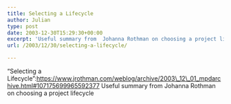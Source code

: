 ```yaml
---
title: Selecting a Lifecycle
author: Julian
type: post
date: 2003-12-30T15:29:30+00:00
excerpt: 'Useful summary from  Johanna Rothman on choosing a project lifecycle'
url: /2003/12/30/selecting-a-lifecycle/

---
```

&#8220;Selecting a Lifecycle&#8221;:https://www.jrothman.com/weblog/archive/2003\_12\_01_mpdarchive.html#107175699965592377 Useful summary from Johanna Rothman on choosing a project lifecycle